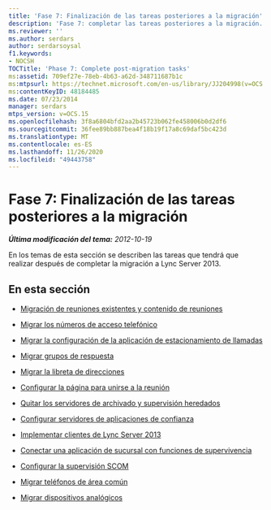 ```yaml
---
title: 'Fase 7: Finalización de las tareas posteriores a la migración'
description: 'Fase 7: completar las tareas posteriores a la migración.'
ms.reviewer: ''
ms.author: serdars
author: serdarsoysal
f1.keywords:
- NOCSH
TOCTitle: 'Phase 7: Complete post-migration tasks'
ms:assetid: 709ef27e-78eb-4b63-a62d-348711687b1c
ms:mtpsurl: https://technet.microsoft.com/en-us/library/JJ204998(v=OCS.15)
ms:contentKeyID: 48184485
ms.date: 07/23/2014
manager: serdars
mtps_version: v=OCS.15
ms.openlocfilehash: 3f8a6804bfd2aa2b45723b062fe458006b0d2df6
ms.sourcegitcommit: 36fee89bb887bea4f18b19f17a8c69daf5bc423d
ms.translationtype: MT
ms.contentlocale: es-ES
ms.lasthandoff: 11/26/2020
ms.locfileid: "49443758"
---
```

# <a name="phase-7-complete-post-migration-tasks"></a>Fase 7: Finalización de las tareas posteriores a la migración

<div data-xmlns="http://www.w3.org/1999/xhtml">

<div class="topic" data-xmlns="http://www.w3.org/1999/xhtml" data-msxsl="urn:schemas-microsoft-com:xslt" data-cs="https://msdn.microsoft.com/">

<div data-asp="https://msdn2.microsoft.com/asp">



</div>

<div id="mainSection">

<div id="mainBody">

<span> </span>

_**Última modificación del tema:** 2012-10-19_

En los temas de esta sección se describen las tareas que tendrá que realizar después de completar la migración a Lync Server 2013.

<div>

## <a name="in-this-section"></a>En esta sección

  - [Migración de reuniones existentes y contenido de reuniones](migrate-existing-meetings-and-meeting-content.md)

  - [Migrar los números de acceso telefónico](migrate-dial-in-access-numbers.md)

  - [Migrar la configuración de la aplicación de estacionamiento de llamadas](migrate-call-park-application-settings.md)

  - [Migrar grupos de respuesta](migrate-response-groups.md)

  - [Migrar la libreta de direcciones](migrate-address-book.md)

  - [Configurar la página para unirse a la reunión](configure-the-meeting-join-page.md)

  - [Quitar los servidores de archivado y supervisión heredados](remove-legacy-archiving-and-monitoring-servers.md)

  - [Configurar servidores de aplicaciones de confianza](configure-trusted-application-servers.md)

  - [Implementar clientes de Lync Server 2013](deploy-lync-server-2013-clients.md)

  - [Conectar una aplicación de sucursal con funciones de supervivencia](connect-a-survivable-branch-appliance.md)

  - [Configurar la supervisión SCOM](configure-scom-monitoring.md)

  - [Migrar teléfonos de área común](migrate-common-area-phones.md)

  - [Migrar dispositivos analógicos](migrate-analog-devices.md)

</div>

</div>

<span> </span>

</div>

</div>

</div>

